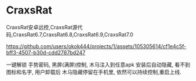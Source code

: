 # CraxsRat
CraxsRat安卓远控,CraxsRat源代码,CraxsRat6.7,CraxsRat6.8,CraxsRat6.9,CraxsRat7.0



https://github.com/users/okok444/projects/1/assets/105305614/cf1e4c5f-bff3-4507-b30d-cdd2787bd247

一键解锁 手势密码, 黑屏(满屏)控制, 木马注入到任意apk 安装后自动隐藏, 看不到图标和名字, 用户卸载后 木马隐藏停留在手机里, 依然可以持续控制,重启上线.
